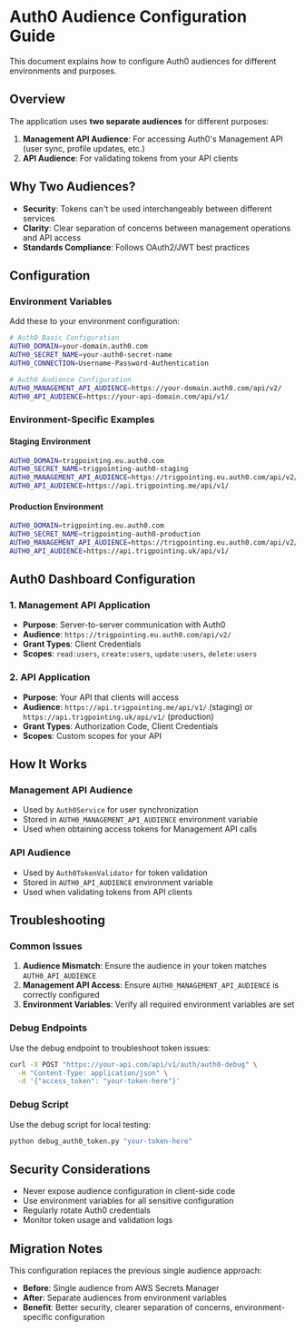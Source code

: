 # Auth0 Audience Configuration Guide

This document explains how to configure Auth0 audiences for different environments and purposes.

## Overview

The application uses **two separate audiences** for different purposes:

1. **Management API Audience**: For accessing Auth0's Management API (user sync, profile updates, etc.)
2. **API Audience**: For validating tokens from your API clients

## Why Two Audiences?

- **Security**: Tokens can't be used interchangeably between different services
- **Clarity**: Clear separation of concerns between management operations and API access
- **Standards Compliance**: Follows OAuth2/JWT best practices

## Configuration

### Environment Variables

Add these to your environment configuration:

```bash
# Auth0 Basic Configuration
AUTH0_DOMAIN=your-domain.auth0.com
AUTH0_SECRET_NAME=your-auth0-secret-name
AUTH0_CONNECTION=Username-Password-Authentication

# Auth0 Audience Configuration
AUTH0_MANAGEMENT_API_AUDIENCE=https://your-domain.auth0.com/api/v2/
AUTH0_API_AUDIENCE=https://your-api-domain.com/api/v1/
```

### Environment-Specific Examples

#### Staging Environment
```bash
AUTH0_DOMAIN=trigpointing.eu.auth0.com
AUTH0_SECRET_NAME=trigpointing-auth0-staging
AUTH0_MANAGEMENT_API_AUDIENCE=https://trigpointing.eu.auth0.com/api/v2/
AUTH0_API_AUDIENCE=https://api.trigpointing.me/api/v1/
```

#### Production Environment
```bash
AUTH0_DOMAIN=trigpointing.eu.auth0.com
AUTH0_SECRET_NAME=trigpointing-auth0-production
AUTH0_MANAGEMENT_API_AUDIENCE=https://trigpointing.eu.auth0.com/api/v2/
AUTH0_API_AUDIENCE=https://api.trigpointing.uk/api/v1/
```

## Auth0 Dashboard Configuration

### 1. Management API Application
- **Purpose**: Server-to-server communication with Auth0
- **Audience**: `https://trigpointing.eu.auth0.com/api/v2/`
- **Grant Types**: Client Credentials
- **Scopes**: `read:users`, `create:users`, `update:users`, `delete:users`

### 2. API Application
- **Purpose**: Your API that clients will access
- **Audience**: `https://api.trigpointing.me/api/v1/` (staging) or `https://api.trigpointing.uk/api/v1/` (production)
- **Grant Types**: Authorization Code, Client Credentials
- **Scopes**: Custom scopes for your API

## How It Works

### Management API Audience
- Used by `Auth0Service` for user synchronization
- Stored in `AUTH0_MANAGEMENT_API_AUDIENCE` environment variable
- Used when obtaining access tokens for Management API calls

### API Audience
- Used by `Auth0TokenValidator` for token validation
- Stored in `AUTH0_API_AUDIENCE` environment variable
- Used when validating tokens from API clients

## Troubleshooting

### Common Issues

1. **Audience Mismatch**: Ensure the audience in your token matches `AUTH0_API_AUDIENCE`
2. **Management API Access**: Ensure `AUTH0_MANAGEMENT_API_AUDIENCE` is correctly configured
3. **Environment Variables**: Verify all required environment variables are set

### Debug Endpoints

Use the debug endpoint to troubleshoot token issues:
```bash
curl -X POST "https://your-api.com/api/v1/auth/auth0-debug" \
  -H "Content-Type: application/json" \
  -d '{"access_token": "your-token-here"}'
```

### Debug Script

Use the debug script for local testing:
```bash
python debug_auth0_token.py "your-token-here"
```

## Security Considerations

- Never expose audience configuration in client-side code
- Use environment variables for all sensitive configuration
- Regularly rotate Auth0 credentials
- Monitor token usage and validation logs

## Migration Notes

This configuration replaces the previous single audience approach:
- **Before**: Single audience from AWS Secrets Manager
- **After**: Separate audiences from environment variables
- **Benefit**: Better security, clearer separation of concerns, environment-specific configuration
